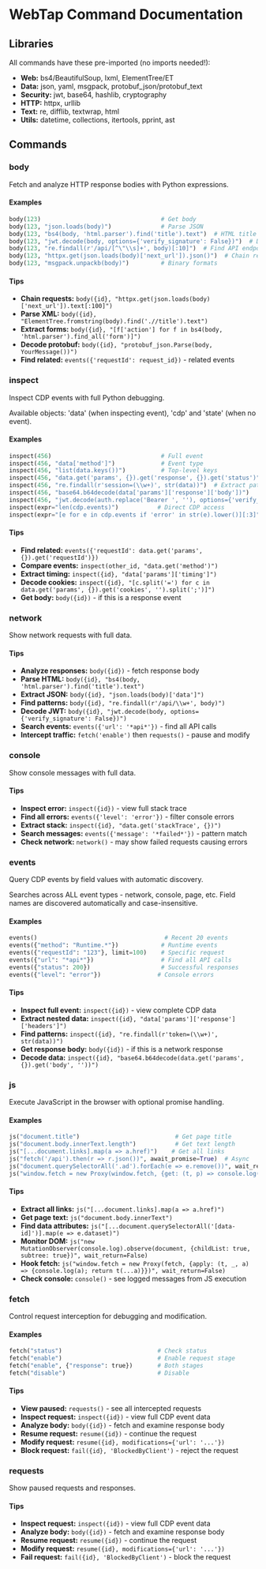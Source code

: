# WebTap Command Documentation

## Libraries
All commands have these pre-imported (no imports needed!):
- **Web:** bs4/BeautifulSoup, lxml, ElementTree/ET
- **Data:** json, yaml, msgpack, protobuf_json/protobuf_text
- **Security:** jwt, base64, hashlib, cryptography
- **HTTP:** httpx, urllib
- **Text:** re, difflib, textwrap, html
- **Utils:** datetime, collections, itertools, pprint, ast

## Commands

### body
Fetch and analyze HTTP response bodies with Python expressions.

#### Examples
```python
body(123)                                  # Get body
body(123, "json.loads(body)")              # Parse JSON
body(123, "bs4(body, 'html.parser').find('title').text")  # HTML title
body(123, "jwt.decode(body, options={'verify_signature': False})")  # Decode JWT
body(123, "re.findall(r'/api/[^\"\\s]+', body)[:10]")  # Find API endpoints
body(123, "httpx.get(json.loads(body)['next_url']).json()")  # Chain requests
body(123, "msgpack.unpackb(body)")         # Binary formats
```

#### Tips
- **Chain requests:** `body({id}, "httpx.get(json.loads(body)['next_url']).text[:100]")`
- **Parse XML:** `body({id}, "ElementTree.fromstring(body).find('.//title').text")`
- **Extract forms:** `body({id}, "[f['action'] for f in bs4(body, 'html.parser').find_all('form')]")`
- **Decode protobuf:** `body({id}, "protobuf_json.Parse(body, YourMessage())")`
- **Find related:** `events({'requestId': request_id})` - related events

### inspect
Inspect CDP events with full Python debugging.

Available objects: 'data' (when inspecting event), 'cdp' and 'state' (when no event).

#### Examples
```python
inspect(456)                               # Full event
inspect(456, "data['method']")             # Event type
inspect(456, "list(data.keys())")          # Top-level keys
inspect(456, "data.get('params', {}).get('response', {}).get('status')")
inspect(456, "re.findall(r'session=(\\w+)', str(data))")  # Extract patterns
inspect(456, "base64.b64decode(data['params']['response']['body'])")
inspect(456, "jwt.decode(auth.replace('Bearer ', ''), options={'verify_signature': False})")
inspect(expr="len(cdp.events)")           # Direct CDP access
inspect(expr="[e for e in cdp.events if 'error' in str(e).lower()][:3]")
```

#### Tips
- **Find related:** `events({'requestId': data.get('params', {}).get('requestId')})`
- **Compare events:** `inspect(other_id, "data.get('method')")`
- **Extract timing:** `inspect({id}, "data['params']['timing']")`
- **Decode cookies:** `inspect({id}, "[c.split('=') for c in data.get('params', {}).get('cookies', '').split(';')]")`
- **Get body:** `body({id})` - if this is a response event

### network
Show network requests with full data.

#### Tips
- **Analyze responses:** `body({id})` - fetch response body
- **Parse HTML:** `body({id}, "bs4(body, 'html.parser').find('title').text")`
- **Extract JSON:** `body({id}, "json.loads(body)['data']")`
- **Find patterns:** `body({id}, "re.findall(r'/api/\\w+', body)")`
- **Decode JWT:** `body({id}, "jwt.decode(body, options={'verify_signature': False})")`
- **Search events:** `events({'url': '*api*'})` - find all API calls
- **Intercept traffic:** `fetch('enable')` then `requests()` - pause and modify

### console
Show console messages with full data.

#### Tips
- **Inspect error:** `inspect({id})` - view full stack trace
- **Find all errors:** `events({'level': 'error'})` - filter console errors
- **Extract stack:** `inspect({id}, "data.get('stackTrace', {})")`
- **Search messages:** `events({'message': '*failed*'})` - pattern match
- **Check network:** `network()` - may show failed requests causing errors

### events
Query CDP events by field values with automatic discovery.

Searches across ALL event types - network, console, page, etc.
Field names are discovered automatically and case-insensitive.

#### Examples
```python
events()                                    # Recent 20 events
events({"method": "Runtime.*"})            # Runtime events
events({"requestId": "123"}, limit=100)    # Specific request
events({"url": "*api*"})                   # Find all API calls
events({"status": 200})                    # Successful responses
events({"level": "error"})                # Console errors
```

#### Tips
- **Inspect full event:** `inspect({id})` - view complete CDP data
- **Extract nested data:** `inspect({id}, "data['params']['response']['headers']")`
- **Find patterns:** `inspect({id}, "re.findall(r'token=(\\w+)', str(data))")`
- **Get response body:** `body({id})` - if this is a network response
- **Decode data:** `inspect({id}, "base64.b64decode(data.get('params', {}).get('body', ''))")`

### js
Execute JavaScript in the browser with optional promise handling.

#### Examples
```python
js("document.title")                           # Get page title
js("document.body.innerText.length")           # Get text length
js("[...document.links].map(a => a.href)")    # Get all links
js("fetch('/api').then(r => r.json())", await_promise=True)  # Async
js("document.querySelectorAll('.ad').forEach(e => e.remove())", wait_return=False)
js("window.fetch = new Proxy(window.fetch, {get: (t, p) => console.log(p)})", wait_return=False)
```

#### Tips
- **Extract all links:** `js("[...document.links].map(a => a.href)")`
- **Get page text:** `js("document.body.innerText")`
- **Find data attributes:** `js("[...document.querySelectorAll('[data-id]')].map(e => e.dataset)")`
- **Monitor DOM:** `js("new MutationObserver(console.log).observe(document, {childList: true, subtree: true})", wait_return=False)`
- **Hook fetch:** `js("window.fetch = new Proxy(fetch, {apply: (t, _, a) => {console.log(a); return t(...a)}})", wait_return=False)`
- **Check console:** `console()` - see logged messages from JS execution

### fetch
Control request interception for debugging and modification.

#### Examples
```python
fetch("status")                           # Check status
fetch("enable")                           # Enable request stage
fetch("enable", {"response": true})       # Both stages
fetch("disable")                          # Disable
```

#### Tips
- **View paused:** `requests()` - see all intercepted requests
- **Inspect request:** `inspect({id})` - view full CDP event data
- **Analyze body:** `body({id})` - fetch and examine response body
- **Resume request:** `resume({id})` - continue the request
- **Modify request:** `resume({id}, modifications={'url': '...'})`
- **Block request:** `fail({id}, 'BlockedByClient')` - reject the request

### requests
Show paused requests and responses.

#### Tips
- **Inspect request:** `inspect({id})` - view full CDP event data
- **Analyze body:** `body({id})` - fetch and examine response body
- **Resume request:** `resume({id})` - continue the request
- **Modify request:** `resume({id}, modifications={'url': '...'})`
- **Fail request:** `fail({id}, 'BlockedByClient')` - block the request